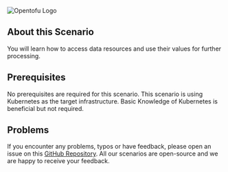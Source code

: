 ![Opentofu Logo](https://raw.githubusercontent.com/opentofu/brand-artifacts/main/full/transparent/SVG/on-light.svg)


## About this Scenario

You will learn how to access data resources and use their values for further processing.

## Prerequisites

No prerequisites are required for this scenario. This scenario is using Kubernetes as the target infrastructure. Basic Knowledge of Kubernetes is beneficial but not required.

## Problems

If you encounter any problems, typos or have feedback, please open an issue on this [GitHub Repository](https://github.com/peak-scale/koda-scenarios). All our scenarios are open-source and we are happy to receive your feedback.